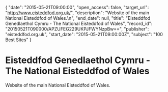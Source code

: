 {
  "date": "2015-05-21T09:00:00", 
  "open_access": false, 
  "target_url": "http://www.eisteddfod.org.uk/", 
  "description": "Website of the main National Eisteddfod of Wales.\n", 
  "end_date": null, 
  "title": "Eisteddfod Genedlaethol Cymru - The National Eisteddfod of Wales", 
  "record_id": "20150521T090000/APZUFEG229UKPJFWYNzpBw==", 
  "publisher": "eisteddfod.org.uk", 
  "start_date": "2015-05-21T09:00:00Z", 
  "subject": "100 Best Sites"
}

# Eisteddfod Genedlaethol Cymru - The National Eisteddfod of Wales

Website of the main National Eisteddfod of Wales.

